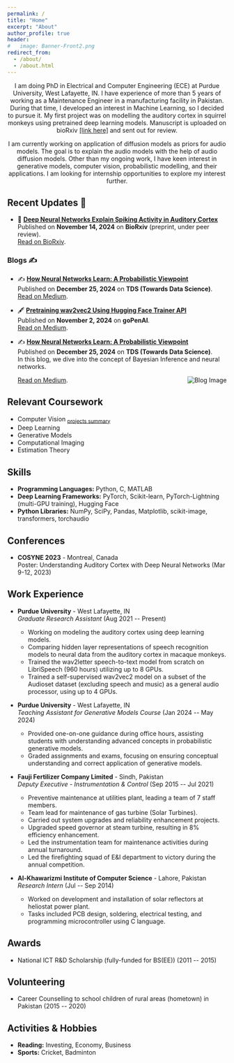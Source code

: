 ```yaml
---
permalink: /
title: "Home"
excerpt: "About"
author_profile: true
header:
#   image: Banner-Front2.png
redirect_from: 
  - /about/
  - /about.html
---
```




<center>
    <p>
        I am doing PhD in Electrical and Computer Engineering (ECE) at Purdue University, West Lafayette, IN. I have experience of more than 5 years of working as a Maintenance Engineer in a manufacturing facility in Pakistan. During that time, I developed an interest in Machine Learning, so I decided to pursue it. My first project was on modelling the auditory cortex in squirrel monkeys using pretrained deep learning models. Manuscript is uploaded on bioRxiv 
        <a href="https://www.biorxiv.org/content/10.1101/2024.11.12.623280v1.abstract" target="_blank">[link here]</a> and sent out for review.
    </p>
    <p>
        I am currently working on application of diffusion models as priors for audio models. The goal is to explain the audio models with the help of audio diffusion models. Other than my ongoing work, I have keen interest in generative models, computer vision, probabilistic modelling, and their applications.  
        I am looking for internship opportunities to explore my interest further.
    </p>
</center>


<!-- I am a graduate student doing PhD in Electrical and Computer Engineering (ECE) at Purdue University, West Lafayette, IN. 
I have experience of more than 5 years of working as Maintenance Engineer in a manufacturing facility in Pakistan. During that time, I developed an interest in Machine Learning so I decided to pursue that. I started my PhD in Fall 2021, and my first project was on modelling the auditory cortex in squirrel monkeys using pretrained deep learning models. Manuscript is uploaded on bioRxiv [link here](https://www.biorxiv.org/content/10.1101/2024.11.12.623280v1.abstract) and sent out for review.   
I am currently working on application of diffusion models as priors for Audio models. The goal is to explain/interpret the audio models with the help of audio diffusion models. Other than my ongoing work, I have keen interest in generative models, computer vision, 
probabilistic modelling, and their applications.  
I am looking for internship opportunities to explore my interest further. -->


## Recent Updates 📢

- 📰 **[Deep Neural Networks Explain Spiking Activity in Auditory Cortex](https://www.biorxiv.org/content/10.1101/2024.11.12.623280v1.abstract)**  
  Published on **November 14, 2024** on **BioRxiv** (preprint, under peer review).  
  [Read on BioRxiv](https://www.biorxiv.org/content/10.1101/2024.11.12.623280v1.abstract).

### Blogs ✍️  
- ✍️ **[How Neural Networks Learn: A Probabilistic Viewpoint](https://medium.com/towards-data-science/how-neural-networks-learn-a-probabilistic-viewpoint-0f6a78dc58e2)**  
  Published on **December 25, 2024** on **TDS (Towards Data Science)**.  
  [Read on Medium](https://medium.com/towards-data-science/how-neural-networks-learn-a-probabilistic-viewpoint-0f6a78dc58e2).

- 🖋️ **[Pretraining wav2vec2 Using Hugging Face Trainer API](https://medium.com/gopenai/pretraining-wav2vec2-using-huggingface-trainer-api-19fbf2fc6bf2)**  
  Published on **November 2, 2024** on **goPenAI**.  
  [Read on Medium](https://medium.com/gopenai/pretraining-wav2vec2-using-huggingface-trainer-api-19fbf2fc6bf2).


- ✍️ **[How Neural Networks Learn: A Probabilistic Viewpoint](https://medium.com/towards-data-science/how-neural-networks-learn-a-probabilistic-viewpoint-0f6a78dc58e2)**  
  Published on **December 25, 2024** on **TDS (Towards Data Science)**.  
  In this blog, we dive into the concept of Bayesian Inference and neural networks.  

  <div style="float: right; margin-left: 20px; margin-bottom: 10px;">
    <img src="https://miro.medium.com/v2/resize:fit:1400/format:webp/1*VlUMj6R5fvLPGngx19Mrhg.png" alt="Blog Image" style="max-width: 150 px;">
  </div>

  [Read on Medium](https://medium.com/towards-data-science/how-neural-networks-learn-a-probabilistic-viewpoint-0f6a78dc58e2).


<!-- 
## Education
- **Purdue University** - West Lafayette, IN  
  Ph.D. in Electrical & Computer Engineering (Aug 2021 -- Present)  
  GPA: 3.87/4.0

- **University of Engineering & Technology Lahore** - Lahore, Pakistan  
  B.Sc. in Electrical Engineering (with Honours) (Aug 2011 -- Jun 2015)  
  GPA: 3.859/4.0 -->


## Relevant Coursework
<!-- 
<div style="display: flex; justify-content: center; padding: 20px;">

<table style="border-collapse: collapse; border: none;">
  <tr>
    <td style="padding: 10px;">
      <ul style="list-style-type: disc; padding-left: 20px; margin: 0;">
        <li>Introduction to Deep Learning (A+)</li>
        <li>Deep Learning (A+)</li>
        <li>Estimation Theory (A)</li>
      </ul>
    </td>
    <td style="padding: 10px;">
      <ul style="list-style-type: disc; padding-left: 20px; margin: 0;">
        <li>Generative Models (A)</li>
        <li>Computational Imaging (Image Processing II) (A)</li>
        <li>Computer Vision (In-progress)</li>
      </ul>
    </td>
  </tr>
</table>

</div> 
 -->

- Computer Vision <sub>[projects summary](https://github.com/bilalhsp/computer-vision)</sub>
- Deep Learning 
- Generative Models
- Computational Imaging 
- Estimation Theory



<!-- |  |   |  
|-------------------------------|------------------------|
| • Introduction to Deep Learning (A+)   | • Estimation Theory (A)   |
| • Deep Learning (A+)      | • Computational Imaging (Image Processing II) (A)       |
| • Generative Models (A)     | • Computer Vision (In-progress)                        |
 -->


## Skills
- **Programming Languages:** Python, C, MATLAB
- **Deep Learning Frameworks:** PyTorch, Scikit-learn, PyTorch-Lightning (multi-GPU training), Hugging Face
- **Python Libraries:** NumPy, SciPy, Pandas, Matplotlib, scikit-image, transformers, torchaudio

## Conferences
- **COSYNE 2023** - Montreal, Canada  
  Poster: Understanding Auditory Cortex with Deep Neural Networks (Mar 9-12, 2023)

## Work Experience

- **Purdue University** - West Lafayette, IN  
  *Graduate Research Assistant* (Aug 2021 -- Present)  
  - Working on modeling the auditory cortex using deep learning models.
  - Comparing hidden layer representations of speech recognition models to neural data from the auditory cortex in macaque monkeys.
  - Trained the wav2letter speech-to-text model from scratch on LibriSpeech (960 hours) utilizing up to 8 GPUs.
  - Trained a self-supervised wav2vec2 model on a subset of the Audioset dataset (excluding speech and music) as a general audio processor, using up to 4 GPUs.

- **Purdue University** - West Lafayette, IN  
  *Teaching Assistant for Generative Models Course* (Jan 2024 -- May 2024)  
  - Provided one-on-one guidance during office hours, assisting students with understanding advanced concepts in probabilistic generative models.
  - Graded assignments and exams, focusing on ensuring conceptual understanding and correct application of generative models.

- **Fauji Fertilizer Company Limited** - Sindh, Pakistan  
  *Deputy Executive - Instrumentation & Control* (Sep 2015 -- Jul 2021)  
  - Preventive maintenance at utilities plant, leading a team of 7 staff members.
  - Team lead for maintenance of gas turbine (Solar Turbines).
  - Carried out system upgrades and reliability enhancement projects.
  - Upgraded speed governor at steam turbine, resulting in 8% efficiency enhancement.
  - Led the instrumentation team for maintenance activities during annual turnaround.
  - Led the firefighting squad of E&I department to victory during the annual competition.

- **Al-Khawarizmi Institute of Computer Science** - Lahore, Pakistan  
  *Research Intern* (Jul -- Sep 2014)  
  - Worked on development and installation of solar reflectors at heliostat power plant.
  - Tasks included PCB design, soldering, electrical testing, and programming microcontroller using C language.

## Awards
- National ICT R&D Scholarship (fully-funded for BS(EE)) (2011 -- 2015)

## Volunteering
- Career Counselling to school children of rural areas (hometown) in Pakistan (2015 -- 2020)

## Activities & Hobbies
- **Reading:** Investing, Economy, Business
- **Sports:** Cricket, Badminton


<!-- ================ -->
<!-- My Recent Tweets -->
<!-- ================ -->

<!-- <div style="max-height: 300px; overflow-y: scroll;">
  <a class="twitter-timeline" data-width="300" href="https://twitter.com/HamidRixvi?ref_src=twsrc%5Etfw">My recent tweets</a> 
  <script async src="https://platform.twitter.com/widgets.js" charset="utf-8"></script>
</div> -->
